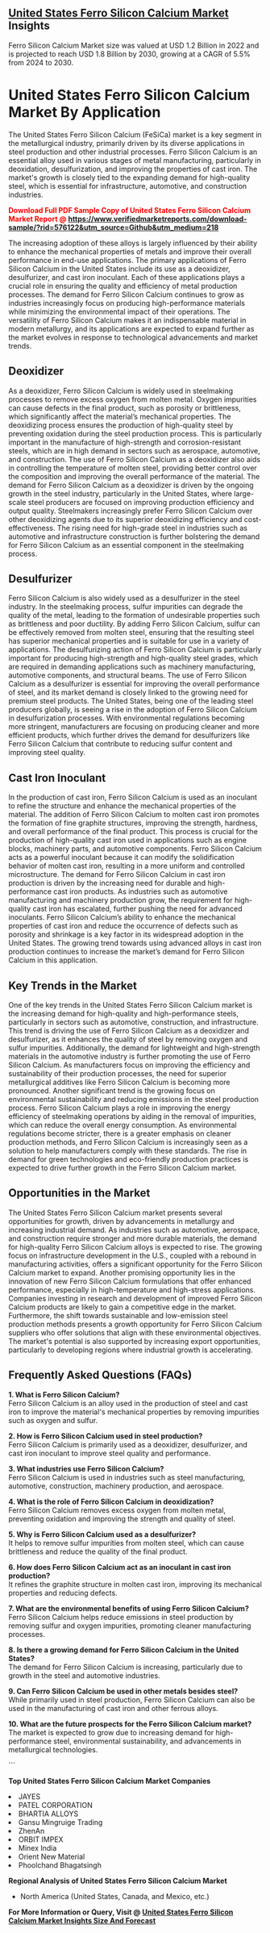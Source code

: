 <h2><a href="https://www.verifiedmarketreports.com/download-sample/?rid=576122&amp;utm_source=Github&amp;utm_medium=218" target="_blank">United States Ferro Silicon Calcium Market</a> Insights</h2><p>Ferro Silicon Calcium Market size was valued at USD 1.2 Billion in 2022 and is projected to reach USD 1.8 Billion by 2030, growing at a CAGR of 5.5% from 2024 to 2030.</p><p> <h1>United States Ferro Silicon Calcium Market By Application</h1> <p>The United States Ferro Silicon Calcium (FeSiCa) market is a key segment in the metallurgical industry, primarily driven by its diverse applications in steel production and other industrial processes. Ferro Silicon Calcium is an essential alloy used in various stages of metal manufacturing, particularly in deoxidation, desulfurization, and improving the properties of cast iron. The market's growth is closely tied to the expanding demand for high-quality steel, which is essential for infrastructure, automotive, and construction industries. <strong><p><span class=""><span style="color: #ff0000;"><strong>Download Full PDF Sample Copy of United States Ferro Silicon Calcium Market Report</strong> @ </span><a href="https://www.verifiedmarketreports.com/download-sample/?rid=576122&amp;utm_source=Github&amp;utm_medium=218" target="_blank">https://www.verifiedmarketreports.com/download-sample/?rid=576122&amp;utm_source=Github&amp;utm_medium=218</a></span></p></strong> The increasing adoption of these alloys is largely influenced by their ability to enhance the mechanical properties of metals and improve their overall performance in end-use applications. The primary applications of Ferro Silicon Calcium in the United States include its use as a deoxidizer, desulfurizer, and cast iron inoculant. Each of these applications plays a crucial role in ensuring the quality and efficiency of metal production processes. The demand for Ferro Silicon Calcium continues to grow as industries increasingly focus on producing high-performance materials while minimizing the environmental impact of their operations. The versatility of Ferro Silicon Calcium makes it an indispensable material in modern metallurgy, and its applications are expected to expand further as the market evolves in response to technological advancements and market trends.</p> <h2>Deoxidizer</h2> <p>As a deoxidizer, Ferro Silicon Calcium is widely used in steelmaking processes to remove excess oxygen from molten metal. Oxygen impurities can cause defects in the final product, such as porosity or brittleness, which significantly affect the material’s mechanical properties. The deoxidizing process ensures the production of high-quality steel by preventing oxidation during the steel production process. This is particularly important in the manufacture of high-strength and corrosion-resistant steels, which are in high demand in sectors such as aerospace, automotive, and construction. The use of Ferro Silicon Calcium as a deoxidizer also aids in controlling the temperature of molten steel, providing better control over the composition and improving the overall performance of the material. The demand for Ferro Silicon Calcium as a deoxidizer is driven by the ongoing growth in the steel industry, particularly in the United States, where large-scale steel producers are focused on improving production efficiency and output quality. Steelmakers increasingly prefer Ferro Silicon Calcium over other deoxidizing agents due to its superior deoxidizing efficiency and cost-effectiveness. The rising need for high-grade steel in industries such as automotive and infrastructure construction is further bolstering the demand for Ferro Silicon Calcium as an essential component in the steelmaking process.</p> <h2>Desulfurizer</h2> <p>Ferro Silicon Calcium is also widely used as a desulfurizer in the steel industry. In the steelmaking process, sulfur impurities can degrade the quality of the metal, leading to the formation of undesirable properties such as brittleness and poor ductility. By adding Ferro Silicon Calcium, sulfur can be effectively removed from molten steel, ensuring that the resulting steel has superior mechanical properties and is suitable for use in a variety of applications. The desulfurizing action of Ferro Silicon Calcium is particularly important for producing high-strength and high-quality steel grades, which are required in demanding applications such as machinery manufacturing, automotive components, and structural beams. The use of Ferro Silicon Calcium as a desulfurizer is essential for improving the overall performance of steel, and its market demand is closely linked to the growing need for premium steel products. The United States, being one of the leading steel producers globally, is seeing a rise in the adoption of Ferro Silicon Calcium in desulfurization processes. With environmental regulations becoming more stringent, manufacturers are focusing on producing cleaner and more efficient products, which further drives the demand for desulfurizers like Ferro Silicon Calcium that contribute to reducing sulfur content and improving steel quality.</p> <h2>Cast Iron Inoculant</h2> <p>In the production of cast iron, Ferro Silicon Calcium is used as an inoculant to refine the structure and enhance the mechanical properties of the material. The addition of Ferro Silicon Calcium to molten cast iron promotes the formation of fine graphite structures, improving the strength, hardness, and overall performance of the final product. This process is crucial for the production of high-quality cast iron used in applications such as engine blocks, machinery parts, and automotive components. Ferro Silicon Calcium acts as a powerful inoculant because it can modify the solidification behavior of molten cast iron, resulting in a more uniform and controlled microstructure. The demand for Ferro Silicon Calcium in cast iron production is driven by the increasing need for durable and high-performance cast iron products. As industries such as automotive manufacturing and machinery production grow, the requirement for high-quality cast iron has escalated, further pushing the need for advanced inoculants. Ferro Silicon Calcium’s ability to enhance the mechanical properties of cast iron and reduce the occurrence of defects such as porosity and shrinkage is a key factor in its widespread adoption in the United States. The growing trend towards using advanced alloys in cast iron production continues to increase the market’s demand for Ferro Silicon Calcium in this application.</p> <h2>Key Trends in the Market</h2> <p>One of the key trends in the United States Ferro Silicon Calcium market is the increasing demand for high-quality and high-performance steels, particularly in sectors such as automotive, construction, and infrastructure. This trend is driving the use of Ferro Silicon Calcium as a deoxidizer and desulfurizer, as it enhances the quality of steel by removing oxygen and sulfur impurities. Additionally, the demand for lightweight and high-strength materials in the automotive industry is further promoting the use of Ferro Silicon Calcium. As manufacturers focus on improving the efficiency and sustainability of their production processes, the need for superior metallurgical additives like Ferro Silicon Calcium is becoming more pronounced. Another significant trend is the growing focus on environmental sustainability and reducing emissions in the steel production process. Ferro Silicon Calcium plays a role in improving the energy efficiency of steelmaking operations by aiding in the removal of impurities, which can reduce the overall energy consumption. As environmental regulations become stricter, there is a greater emphasis on cleaner production methods, and Ferro Silicon Calcium is increasingly seen as a solution to help manufacturers comply with these standards. The rise in demand for green technologies and eco-friendly production practices is expected to drive further growth in the Ferro Silicon Calcium market.</p> <h2>Opportunities in the Market</h2> <p>The United States Ferro Silicon Calcium market presents several opportunities for growth, driven by advancements in metallurgy and increasing industrial demand. As industries such as automotive, aerospace, and construction require stronger and more durable materials, the demand for high-quality Ferro Silicon Calcium alloys is expected to rise. The growing focus on infrastructure development in the U.S., coupled with a rebound in manufacturing activities, offers a significant opportunity for the Ferro Silicon Calcium market to expand. Another promising opportunity lies in the innovation of new Ferro Silicon Calcium formulations that offer enhanced performance, especially in high-temperature and high-stress applications. Companies investing in research and development of improved Ferro Silicon Calcium products are likely to gain a competitive edge in the market. Furthermore, the shift towards sustainable and low-emission steel production methods presents a growth opportunity for Ferro Silicon Calcium suppliers who offer solutions that align with these environmental objectives. The market's potential is also supported by increasing export opportunities, particularly to developing regions where industrial growth is accelerating.</p> <h2>Frequently Asked Questions (FAQs)</h2> <p><strong>1. What is Ferro Silicon Calcium?</strong><br>Ferro Silicon Calcium is an alloy used in the production of steel and cast iron to improve the material's mechanical properties by removing impurities such as oxygen and sulfur.</p> <p><strong>2. How is Ferro Silicon Calcium used in steel production?</strong><br>Ferro Silicon Calcium is primarily used as a deoxidizer, desulfurizer, and cast iron inoculant to improve steel quality and performance.</p> <p><strong>3. What industries use Ferro Silicon Calcium?</strong><br>Ferro Silicon Calcium is used in industries such as steel manufacturing, automotive, construction, machinery production, and aerospace.</p> <p><strong>4. What is the role of Ferro Silicon Calcium in deoxidization?</strong><br>Ferro Silicon Calcium removes excess oxygen from molten metal, preventing oxidation and improving the strength and quality of steel.</p> <p><strong>5. Why is Ferro Silicon Calcium used as a desulfurizer?</strong><br>It helps to remove sulfur impurities from molten steel, which can cause brittleness and reduce the quality of the final product.</p> <p><strong>6. How does Ferro Silicon Calcium act as an inoculant in cast iron production?</strong><br>It refines the graphite structure in molten cast iron, improving its mechanical properties and reducing defects.</p> <p><strong>7. What are the environmental benefits of using Ferro Silicon Calcium?</strong><br>Ferro Silicon Calcium helps reduce emissions in steel production by removing sulfur and oxygen impurities, promoting cleaner manufacturing processes.</p> <p><strong>8. Is there a growing demand for Ferro Silicon Calcium in the United States?</strong><br>The demand for Ferro Silicon Calcium is increasing, particularly due to growth in the steel and automotive industries.</p> <p><strong>9. Can Ferro Silicon Calcium be used in other metals besides steel?</strong><br>While primarily used in steel production, Ferro Silicon Calcium can also be used in the manufacturing of cast iron and other ferrous alloys.</p> <p><strong>10. What are the future prospects for the Ferro Silicon Calcium market?</strong><br>The market is expected to grow due to increasing demand for high-performance steel, environmental sustainability, and advancements in metallurgical technologies.</p> ```</p><p><strong>Top United States Ferro Silicon Calcium Market Companies</strong></p><div data-test-id=""><p><li>JAYES</li><li> PATEL CORPORATION</li><li> BHARTIA ALLOYS</li><li> Gansu Mingruige Trading</li><li> ZhenAn</li><li> ORBIT IMPEX</li><li> Minex India</li><li> Orient New Material</li><li> Phoolchand Bhagatsingh</li></p><div><strong>Regional Analysis of&nbsp;United States Ferro Silicon Calcium Market</strong></div><ul><li dir="ltr"><p dir="ltr">North America&nbsp;(United States, Canada, and Mexico, etc.)</p></li></ul><p><strong>For More Information or Query, Visit @&nbsp;</strong><strong><a href="https://www.verifiedmarketreports.com/product/ferro-silicon-calcium-market/?utm_source=Github&amp;utm_medium=218" target="_blank">United States Ferro Silicon Calcium Market Insights Size And Forecast</a></strong></p></div>

